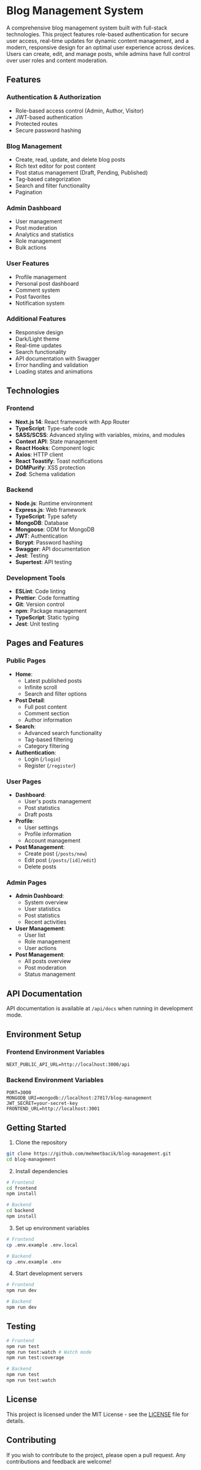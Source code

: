 # Blog Management System

A comprehensive blog management system built with full-stack technologies. This project features role-based authentication for secure user access, real-time updates for dynamic content management, and a modern, responsive design for an optimal user experience across devices. Users can create, edit, and manage posts, while admins have full control over user roles and content moderation.

## Features

### Authentication & Authorization

- Role-based access control (Admin, Author, Visitor)
- JWT-based authentication
- Protected routes
- Secure password hashing

### Blog Management

- Create, read, update, and delete blog posts
- Rich text editor for post content
- Post status management (Draft, Pending, Published)
- Tag-based categorization
- Search and filter functionality
- Pagination

### Admin Dashboard

- User management
- Post moderation
- Analytics and statistics
- Role management
- Bulk actions

### User Features

- Profile management
- Personal post dashboard
- Comment system
- Post favorites
- Notification system

### Additional Features

- Responsive design
- Dark/Light theme
- Real-time updates
- Search functionality
- API documentation with Swagger
- Error handling and validation
- Loading states and animations

## Technologies

### Frontend

- **Next.js 14**: React framework with App Router
- **TypeScript**: Type-safe code
- **SASS/SCSS**: Advanced styling with variables, mixins, and modules
- **Context API**: State management
- **React Hooks**: Component logic
- **Axios**: HTTP client
- **React Toastify**: Toast notifications
- **DOMPurify**: XSS protection
- **Zod**: Schema validation

### Backend

- **Node.js**: Runtime environment
- **Express.js**: Web framework
- **TypeScript**: Type safety
- **MongoDB**: Database
- **Mongoose**: ODM for MongoDB
- **JWT**: Authentication
- **Bcrypt**: Password hashing
- **Swagger**: API documentation
- **Jest**: Testing
- **Supertest**: API testing

### Development Tools

- **ESLint**: Code linting
- **Prettier**: Code formatting
- **Git**: Version control
- **npm**: Package management
- **TypeScript**: Static typing
- **Jest**: Unit testing

## Pages and Features

### Public Pages

- **Home**:
  - Latest published posts
  - Infinite scroll
  - Search and filter options
- **Post Detail**:
  - Full post content
  - Comment section
  - Author information
- **Search**:
  - Advanced search functionality
  - Tag-based filtering
  - Category filtering
- **Authentication**:
  - Login (`/login`)
  - Register (`/register`)

### User Pages

- **Dashboard**:
  - User's posts management
  - Post statistics
  - Draft posts
- **Profile**:
  - User settings
  - Profile information
  - Account management
- **Post Management**:
  - Create post (`/posts/new`)
  - Edit post (`/posts/[id]/edit`)
  - Delete posts

### Admin Pages

- **Admin Dashboard**:
  - System overview
  - User statistics
  - Post statistics
  - Recent activities
- **User Management**:
  - User list
  - Role management
  - User actions
- **Post Management**:
  - All posts overview
  - Post moderation
  - Status management

## API Documentation

API documentation is available at `/api/docs` when running in development mode.

## Environment Setup

### Frontend Environment Variables

```env
NEXT_PUBLIC_API_URL=http://localhost:3000/api
```

### Backend Environment Variables

```env
PORT=3000
MONGODB_URI=mongodb://localhost:27017/blog-management
JWT_SECRET=your-secret-key
FRONTEND_URL=http://localhost:3001
```

## Getting Started

1. Clone the repository

```bash
git clone https://github.com/mehmetbacik/blog-management.git
cd blog-management
```

2. Install dependencies

```bash
# Frontend
cd frontend
npm install

# Backend
cd backend
npm install
```

3. Set up environment variables

```bash
# Frontend
cp .env.example .env.local

# Backend
cp .env.example .env
```

4. Start development servers

```bash
# Frontend
npm run dev

# Backend
npm run dev
```

## Testing

```bash
# Frontend
npm run test
npm run test:watch # Watch mode
npm run test:coverage

# Backend
npm run test
npm run test:watch
```

## License

This project is licensed under the MIT License - see the [LICENSE](LICENSE) file for details.

## Contributing

If you wish to contribute to the project, please open a pull request. Any contributions and feedback are welcome!